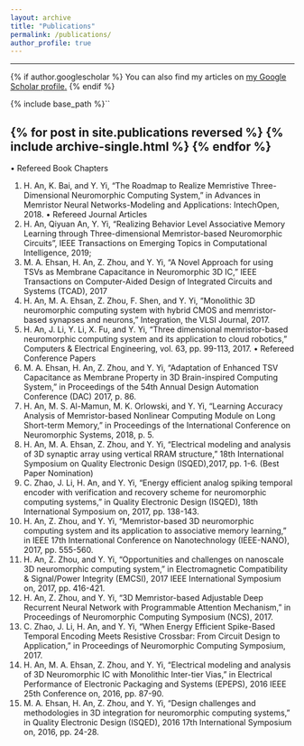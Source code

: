 ```yaml
---
layout: archive
title: "Publications"
permalink: /publications/
author_profile: true
---
```

---
{% if author.googlescholar %}
  You can also find my articles on <u><a href="{{author.googlescholar}}">my Google Scholar profile</a>.</u>
{% endif %}

{% include base_path %}``

{% for post in site.publications reversed %}
  {% include archive-single.html %}
{% endfor %}
---
•	Refereed Book Chapters
1.	H. An, K. Bai, and Y. Yi, “The Roadmap to Realize Memristive Three-Dimensional Neuromorphic Computing System,” in Advances in Memristor Neural Networks-Modeling and Applications: IntechOpen, 2018. 
•	Refereed Journal Articles
1.	H. An, Qiyuan An, Y. Yi, “Realizing Behavior Level Associative Memory Learning through Three-dimensional Memristor-based Neuromorphic Circuits”, IEEE Transactions on Emerging Topics in Computational Intelligence, 2019;
2.	M. A. Ehsan, H. An, Z. Zhou, and Y. Yi, “A Novel Approach for using TSVs as Membrane Capacitance in Neuromorphic 3D IC,” IEEE Transactions on Computer-Aided Design of Integrated Circuits and Systems (TCAD), 2017
3.	H. An, M. A. Ehsan, Z. Zhou, F. Shen, and Y. Yi, “Monolithic 3D neuromorphic computing system with hybrid CMOS and memristor-based synapses and neurons,” Integration, the VLSI Journal, 2017.
4.	H. An, J. Li, Y. Li, X. Fu, and Y. Yi, “Three dimensional memristor-based neuromorphic computing system and its application to cloud robotics,” Computers & Electrical Engineering, vol. 63, pp. 99-113, 2017.
•	Refereed Conference Papers
1.	M. A. Ehsan, H. An, Z. Zhou, and Y. Yi, “Adaptation of Enhanced TSV Capacitance as Membrane Property in 3D Brain-inspired Computing System,” in Proceedings of the 54th Annual Design Automation Conference (DAC) 2017, p. 86.
2.	H. An, M. S. Al-Mamun, M. K. Orlowski, and Y. Yi, “Learning Accuracy Analysis of Memristor-based Nonlinear Computing Module on Long Short-term Memory,” in Proceedings of the International Conference on Neuromorphic Systems, 2018, p. 5.
3.	H. An, M. A. Ehsan, Z. Zhou, and Y. Yi, “Electrical modeling and analysis of 3D synaptic array using vertical RRAM structure,” 18th International Symposium on Quality Electronic Design (ISQED),2017, pp. 1-6. (Best Paper Nomination)
4.	C. Zhao, J. Li, H. An, and Y. Yi, “Energy efficient analog spiking temporal encoder with verification and recovery scheme for neuromorphic computing systems,” in Quality Electronic Design (ISQED), 18th International Symposium on, 2017, pp. 138-143.
5.	H. An, Z. Zhou, and Y. Yi, “Memristor-based 3D neuromorphic computing system and its application to associative memory learning,” in IEEE 17th International Conference on Nanotechnology (IEEE-NANO), 2017, pp. 555-560.
6.	H. An, Z. Zhou, and Y. Yi, “Opportunities and challenges on nanoscale 3D neuromorphic computing system,” in Electromagnetic Compatibility & Signal/Power Integrity (EMCSI), 2017 IEEE International Symposium on, 2017, pp. 416-421.
7.	H. An, Z. Zhou, and Y. Yi, “3D Memristor-based Adjustable Deep Recurrent Neural Network with Programmable Attention Mechanism,” in Proceedings of Neuromorphic Computing Symposium (NCS), 2017.
8.	C. Zhao, J. Li, H. An, and Y. Yi, “When Energy Efficient Spike-Based Temporal Encoding Meets Resistive Crossbar: From Circuit Design to Application,” in Proceedings of Neuromorphic Computing Symposium, 2017.
9.	H. An, M. A. Ehsan, Z. Zhou, and Y. Yi, “Electrical modeling and analysis of 3D Neuromorphic IC with Monolithic Inter-tier Vias,” in Electrical Performance of Electronic Packaging and Systems (EPEPS), 2016 IEEE 25th Conference on, 2016, pp. 87-90.
10.	M. A. Ehsan, H. An, Z. Zhou, and Y. Yi, “Design challenges and methodologies in 3D integration for neuromorphic computing systems,” in Quality Electronic Design (ISQED), 2016 17th International Symposium on, 2016, pp. 24-28.
